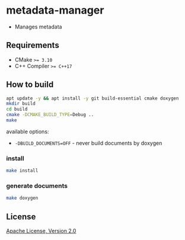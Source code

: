 # metadata-manager
* Manages metadata 

## Requirements

* CMake `>= 3.10`
* C++ Compiler `>= C++17`

## How to build

```sh
apt update -y && apt install -y git build-essential cmake doxygen
mkdir build
cd build
cmake -DCMAKE_BUILD_TYPE=Debug ..
make
```

available options:
* `-DBUILD_DOCUMENTS=OFF` - never build documents by doxygen

### install 

```sh
make install
```

### generate documents

```sh
make doxygen
```

## License

[Apache License, Version 2.0](http://www.apache.org/licenses/LICENSE-2.0)
